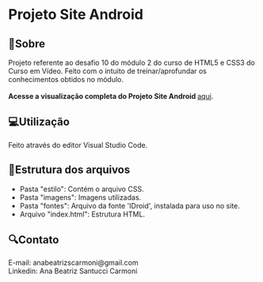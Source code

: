 # Projeto Site Android
<h2>📌Sobre</h2>
<p>Projeto referente ao desafio 10 do módulo 2 do curso de HTML5 e CSS3 do Curso em Vídeo. Feito com o intuito de treinar/aprofundar os conhecimentos obtidos no módulo.</br>
</br>
 <strong>Acesse a visualização completa do Projeto Site Android </strong> <a href="https://abeatrizsc.github.io/projeto-site-android/" target="_blank"> aqui</a>. 
 </p>

<h2>💻Utilização</h2>
<p> Feito através do editor Visual Studio Code.</p>

<h2>📁Estrutura dos arquivos</h2>
<p> 
  <ul>
    <li>Pasta "estilo": Contém o arquivo CSS.</li>
    <li>Pasta "imagens": Imagens utilizadas.</li>
    <li>Pasta "fontes": Arquivo da fonte 'IDroid', instalada para uso no site.</li>
    <li>Arquivo "index.html": Estrutura HTML. </li>
  </ul>
</p>

<h2>🔍Contato</h2>
<p>E-mail: anabeatrizscarmoni@gmail.com <br>
Linkedin: Ana Beatriz Santucci Carmoni
</p>
